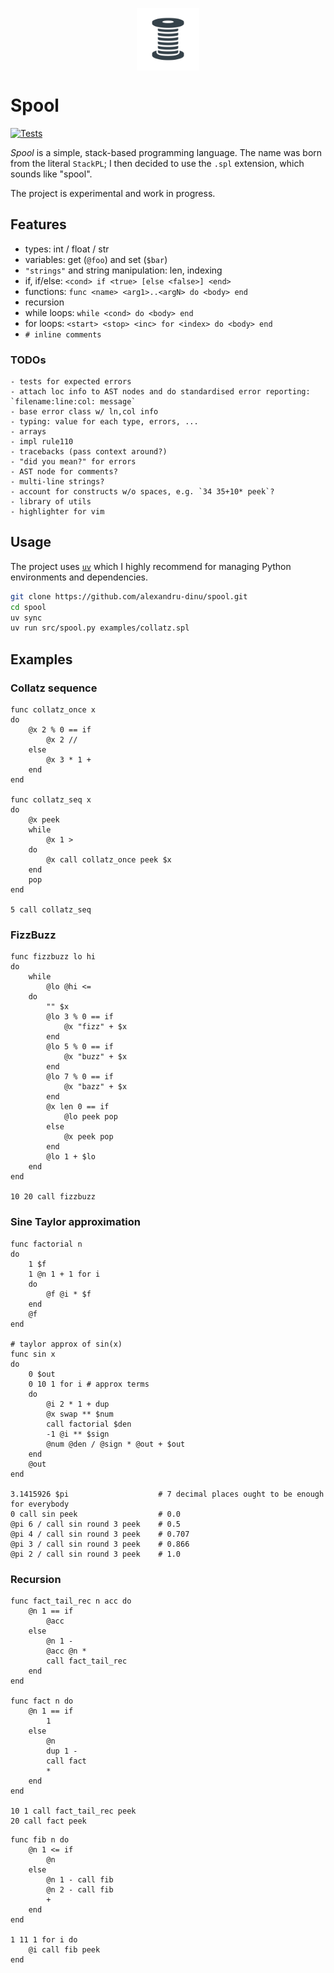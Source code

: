 <p align="center">
    <img src="./assets/spool.png" width="100px" style="vertical-align: middle;" />
</p>

# Spool
[![Tests](https://github.com/alexandru-dinu/spool/actions/workflows/main.yml/badge.svg)](https://github.com/alexandru-dinu/spool/actions/workflows/main.yml)

*Spool* is a simple, stack-based programming language.
The name was born from the literal `StackPL`; I then decided to use the `.spl` extension, which sounds like "spool".

The project is experimental and work in progress.

## Features
- types: int / float / str
- variables: get (`@foo`) and set (`$bar`)
- `"strings"` and string manipulation: len, indexing
- if, if/else: `<cond> if <true> [else <false>] <end>`
- functions: `func <name> <arg1>..<argN> do <body> end`
- recursion
- while loops: `while <cond> do <body> end`
- for loops: `<start> <stop> <inc> for <index> do <body> end`
- `# inline comments`

### TODOs
<!-- MDUP:BEG (CMD:make list-todo) -->
```
- tests for expected errors
- attach loc info to AST nodes and do standardised error reporting: `filename:line:col: message`
- base error class w/ ln,col info
- typing: value for each type, errors, ...
- arrays
- impl rule110
- tracebacks (pass context around?)
- "did you mean?" for errors
- AST node for comments?
- multi-line strings?
- account for constructs w/o spaces, e.g. `34 35+10* peek`?
- library of utils
- highlighter for vim
```
<!-- MDUP:END -->

## Usage
The project uses [`uv`](https://docs.astral.sh/uv/) which I highly recommend for managing Python environments and dependencies.

```sh
git clone https://github.com/alexandru-dinu/spool.git
cd spool
uv sync
uv run src/spool.py examples/collatz.spl
```

## Examples
### Collatz sequence
<!-- MDUP:BEG (CMD:cat examples/collatz.spl) -->
```
func collatz_once x
do
    @x 2 % 0 == if
        @x 2 //
    else
        @x 3 * 1 +
    end
end

func collatz_seq x
do
    @x peek
    while
        @x 1 >
    do
        @x call collatz_once peek $x
    end
    pop
end

5 call collatz_seq
```
<!-- MDUP:END -->

### FizzBuzz
<!-- MDUP:BEG (CMD:cat examples/fizzbuzz.spl) -->
```
func fizzbuzz lo hi
do
    while
        @lo @hi <=
    do
        "" $x
        @lo 3 % 0 == if
            @x "fizz" + $x
        end
        @lo 5 % 0 == if
            @x "buzz" + $x
        end
        @lo 7 % 0 == if
            @x "bazz" + $x
        end
        @x len 0 == if
            @lo peek pop
        else
            @x peek pop
        end
        @lo 1 + $lo
    end
end

10 20 call fizzbuzz
```
<!-- MDUP:END -->

### Sine Taylor approximation
<!-- MDUP:BEG (CMD:cat examples/sin_approx.spl) -->
```
func factorial n
do
    1 $f
    1 @n 1 + 1 for i
    do
        @f @i * $f
    end
    @f
end

# taylor approx of sin(x)
func sin x
do
    0 $out
    0 10 1 for i # approx terms
    do
        @i 2 * 1 + dup
        @x swap ** $num
        call factorial $den
        -1 @i ** $sign
        @num @den / @sign * @out + $out
    end
    @out
end

3.1415926 $pi                    # 7 decimal places ought to be enough for everybody
0 call sin peek                  # 0.0
@pi 6 / call sin round 3 peek    # 0.5
@pi 4 / call sin round 3 peek    # 0.707
@pi 3 / call sin round 3 peek    # 0.866
@pi 2 / call sin round 3 peek    # 1.0
```
<!-- MDUP:END -->

### Recursion
<!-- MDUP:BEG (CMD:cat examples/recursion.spl) -->
```
func fact_tail_rec n acc do
    @n 1 == if
        @acc
    else
        @n 1 -
        @acc @n *
        call fact_tail_rec
    end
end

func fact n do
    @n 1 == if
        1
    else
        @n
        dup 1 -
        call fact
        *
    end
end

10 1 call fact_tail_rec peek
20 call fact peek
```
<!-- MDUP:END -->
<!-- MDUP:BEG (CMD:cat examples/fibonacci.spl) -->
```
func fib n do
    @n 1 <= if
        @n
    else
        @n 1 - call fib
        @n 2 - call fib
        +
    end
end

1 11 1 for i do
    @i call fib peek
end
```
<!-- MDUP:END -->
